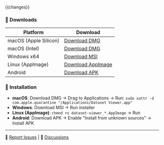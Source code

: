 {{changes}}

### 💾 Downloads

| Platform | Download |
|----------|----------|
| macOS (Apple Silicon) | [Download DMG](https://github.com/{{github_repo}}/releases/download/{{tag_name}}/dataset-viewer_{{version}}_aarch64.dmg) |
| macOS (Intel) | [Download DMG](https://github.com/{{github_repo}}/releases/download/{{tag_name}}/dataset-viewer_{{version}}_x64.dmg) |
| Windows x64 | [Download MSI](https://github.com/{{github_repo}}/releases/download/{{tag_name}}/dataset-viewer_{{windows_version}}_x64_en-US.msi) |
| Linux (AppImage) | [Download AppImage](https://github.com/{{github_repo}}/releases/download/{{tag_name}}/dataset-viewer_{{version}}_amd64.AppImage) |
| Android | [Download APK](https://github.com/{{github_repo}}/releases/download/{{tag_name}}/dataset-viewer-{{tag_name}}-android.apk) |

### 🔧 Installation

- **macOS**: Download DMG → Drag to Applications → Run: `sudo xattr -d com.apple.quarantine "/Applications/Dataset Viewer.app"`
- **Windows**: Download MSI → Run installer
- **Linux (AppImage)**: `chmod +x dataset-viewer_*.AppImage` → Run
- **Android**: Download APK → Enable "Install from unknown sources" → Install APK

---

🐛 [Report Issues](https://github.com/{{github_repo}}/issues) | 💬 [Discussions](https://github.com/{{github_repo}}/discussions)
